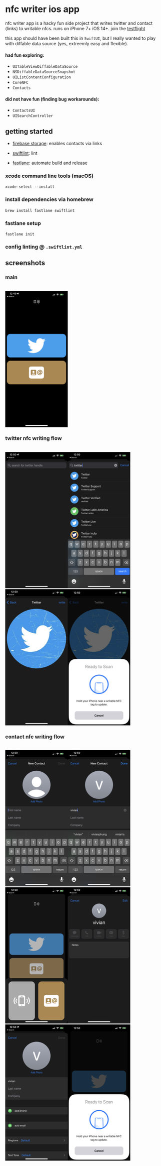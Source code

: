 # nfc writer ios app

nfc writer app is a hacky fun side project that writes twitter and contact (links) to writable nfcs. runs on iPhone 7+ iOS 14+. join the [testflight](https://testflight.apple.com/join/F0avLiZi)

this app should have been built this in `SwiftUI`, but I really wanted to play with diffable data source (yes, extreemly easy and flexible). 

#### had fun exploring:
- `UITableViewDiffableDataSource`
- `NSDiffableDataSourceSnapshot`
- `UIListContentConfiguration`
- `CoreNFC`
- `Contacts`

#### did not have fun (finding bug workarounds):
- `ContactsUI`
- `UISearchController`

## getting started

- [firebase storage](https://firebase.google.com): enables contacts via links

- [swiftlint](https://github.com/realm/SwiftLint): lint

- [fastlane](https://fastlane.tools): automate build and release

### xcode command line tools (macOS)
```
xcode-select --install 
```

### install dependencies via homebrew
```
brew install fastlane swiftlint
``` 

### fastlane setup
```
fastlane init
```

### config linting @ `.swiftlint.yml`

## screenshots

### main
<br><img src="ReadmeScreenshots/0MainVC.PNG" alt="Main Screen" width="200">

### twitter nfc writing flow
<br><img src="ReadmeScreenshots/1SearchVC.PNG" alt="Main Screen" width="200"><img src="ReadmeScreenshots/2SearchVCTwitter.PNG" alt="Main Screen" width="200"><img src="ReadmeScreenshots/3TagVCTwitter.PNG" alt="Main Screen" width="200"><img src="ReadmeScreenshots/4WriteNFCTwitter.PNG" alt="Main Screen" width="200">

### contact nfc writing flow
<br><img src="ReadmeScreenshots/5WriteContact.PNG" alt="Main Screen" width="200"><img src="ReadmeScreenshots/6WriteContactVivian.PNG" alt="Main Screen" width="200"><img src="ReadmeScreenshots/7ShareOrEditContact.PNG" alt="Main Screen" width="200"><img src="ReadmeScreenshots/8EditContact.PNG" alt="Main Screen" width="200">
<br><img src="ReadmeScreenshots/9EditVivianContact.PNG" alt="Main Screen" width="200"><img src="ReadmeScreenshots/10WriteContactToNFC.PNG" alt="Main Screen" width="200">
